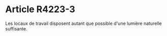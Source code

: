 # Article R4223-3

  
Les locaux de travail disposent autant que possible d'une lumière naturelle suffisante.